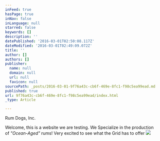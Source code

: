 ```yaml
---
inFeed: true
hasPage: true
inNav: false
inLanguage: null
starred: false
keywords: []
description: ''
datePublished: '2016-03-01T02:50:08.117Z'
dateModified: '2016-03-01T02:49:09.072Z'
title: ''
author: []
authors: []
publisher:
  name: null
  domain: null
  url: null
  favicon: null
sourcePath: _posts/2016-03-01-9f76a43c-cb6f-469e-8fc1-f98c5ea99ead.md
published: true
url: 9f76a43c-cb6f-469e-8fc1-f98c5ea99ead/index.html
_type: Article

---
```

Rum Dogs, Inc. 

Welcome, this is a website we are testing. We Specialize in the production of _"Ocean-Aged"_ rums! Very excited to see what the Grid has to offer
![](https://the-grid-user-content.s3-us-west-2.amazonaws.com/bff47486-3669-40f2-8e2a-c29685418b08.jpg)